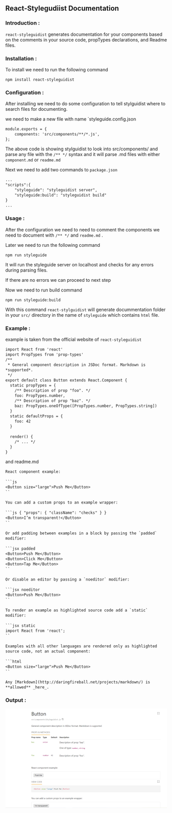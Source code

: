 <h2>React-Stylegudiist Documentation</h2>

<h3>Introduction :</h3>

`react-styleguidist` generates documentation for your components based on the comments in your source code, propTypes declarations, and Readme files.

<h3>Installation :</h3>

To install we need to run the following command
```
npm install react-styleguidist

```


<h3>Configuration :</h3>
After installing we need to do some configuration to tell stylguidist where to search files for documenting.


we need to make a new file with name `styleguide.config.json
```
module.exports = {
    components: 'src/components/**/*.js',
};
```

The above code is showing stylguidist to look into src/components/ and parse any file with the 
`/** */` syntax and it will parse .md files with either `component.md` or `readme.md`

Next we need to add two commands to `package.json` 
```
...
"scripts":{
    "styleguide": "styleguidist server",
    "styleguide:build": "styleguidist build"
}
...
```

<h3>Usage :</h3>

After the configuration we  need to need to comment the components we need to document with 
`/** */` and `readme.md` .

Later we need to run the following command
```
npm run styleguide

```

It will run the styleguide server on localhost  and checks for any errors during parsing files.

If there are no errors  we can proceed to next step 

Now we need to run build command 
```
npm run styleguide:build

```
With this command `react-stylguidist` will generate docummentation folder in your `src/` directory in the name of `styleguide` which contains `html` file.

<h3>Example :</h3>

example is taken from the official website of `react-styleguidist`


```
import React from 'react'
import PropTypes from 'prop-types'
/**
 * General component description in JSDoc format. Markdown is *supported*.
 */
export default class Button extends React.Component {
  static propTypes = {
    /** Description of prop "foo". */
    foo: PropTypes.number,
    /** Description of prop "baz". */
    baz: PropTypes.oneOfType([PropTypes.number, PropTypes.string])
  }
  static defaultProps = {
    foo: 42
  }

  render() {
    /* ... */
  }
}

```

and readme.md 

```
React component example:

```js
<Button size="large">Push Me</Button>
``

You can add a custom props to an example wrapper:

```js { "props": { "className": "checks" } }
<Button>I’m transparent!</Button>
``

Or add padding between examples in a block by passing the `padded` modifier:

```jsx padded
<Button>Push Me</Button>
<Button>Click Me</Button>
<Button>Tap Me</Button>
``

Or disable an editor by passing a `noeditor` modifier:

```jsx noeditor
<Button>Push Me</Button>
``

To render an example as highlighted source code add a `static` modifier:

```jsx static
import React from 'react';
``

Examples with all other languages are rendered only as highlighted source code, not an actual component:

```html
<Button size="large">Push Me</Button>
``

Any [Markdown](http://daringfireball.net/projects/markdown/) is **allowed** _here_.

```

<h3>Output :</h3>

![Image](https://raw.githubusercontent.com/nitinvarda/Styleguidist-Doc/master/ButtonComponent.png)







